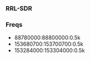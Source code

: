 ### RRL-SDR

### Freqs
- 88780000:88800000:0.5k 
- 153680700:153700700:0.5k 
- 153284000:153304000:0.5k
